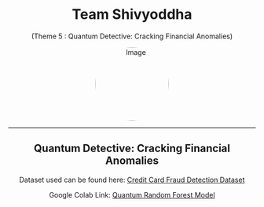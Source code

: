 <h1 align="center">Team Shivyoddha</h1> 
<p align="center">(Theme 5 : Quantum Detective: Cracking Financial 
Anomalies)</p>
<p align="center">
    <img src="https://github.com/user-attachments/assets/828f2d93-b7fb-48ce-b8e6-74bfc4130173" alt="Image" style="width: 150px; height: 150px; border-radius: 50%;">
</p>

<hr color="black" size="1"/>

<div align="center">
    <h2>Quantum Detective: Cracking Financial Anomalies</h2>
    <p>Dataset used can be found here: <a href="https://www.kaggle.com/datasets/mlg-ulb/creditcardfraud/data">Credit Card Fraud Detection Dataset</a></p>
    <p>Google Colab Link: <a href="https://colab.research.google.com/drive/1ryQ9zwBUk0oRlx3JE8wOo9pDDs5xJqlM?usp=sharing">Quantum Random Forest Model</a></p>
</div>
